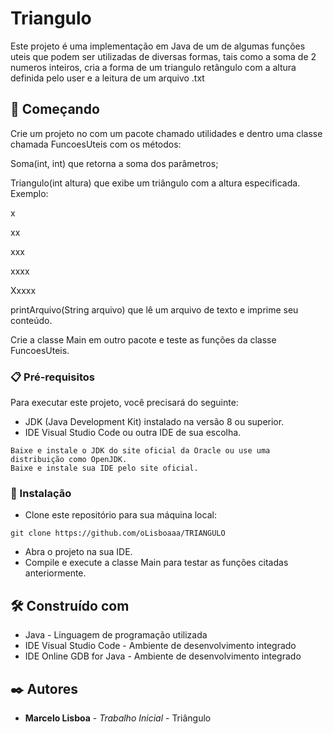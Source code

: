 # Triangulo

Este projeto é uma implementação em Java de um de algumas funções uteis que podem ser utilizadas de diversas formas, tais como a soma de 2 numeros inteiros, cria a forma de um triangulo retângulo com a altura definida pelo user e a leitura de um arquivo .txt

## 🚀 Começando

Crie um projeto no com um pacote chamado utilidades e dentro uma classe chamada FuncoesUteis com os métodos:

Soma(int, int) que retorna a soma dos parâmetros;

Triangulo(int altura) que exibe um triângulo com a altura especificada. Exemplo:

x

xx

xxx

xxxx

Xxxxx

printArquivo(String arquivo) que lê um arquivo de texto e imprime seu conteúdo.

Crie a classe Main em outro pacote e teste as funções da classe FuncoesUteis.

### 📋 Pré-requisitos

Para executar este projeto, você precisará do seguinte:

* JDK (Java Development Kit) instalado na versão 8 ou superior.
* IDE Visual Studio Code ou outra IDE de sua escolha.
```
Baixe e instale o JDK do site oficial da Oracle ou use uma distribuição como OpenJDK.
Baixe e instale sua IDE pelo site oficial.
```

### 🔧 Instalação

* Clone este repositório para sua máquina local:
```
git clone https://github.com/oLisboaaa/TRIANGULO
```
* Abra o projeto na sua IDE.
* Compile e execute a classe Main para testar as funções citadas anteriormente.
  
## 🛠️ Construído com

* Java - Linguagem de programação utilizada
* IDE Visual Studio Code - Ambiente de desenvolvimento integrado
* IDE Online GDB for Java - Ambiente de desenvolvimento integrado

## ✒️ Autores

* **Marcelo Lisboa** - *Trabalho Inicial* - Triângulo
